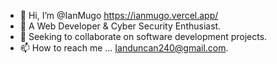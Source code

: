 - 👋 Hi, I’m @IanMugo https://ianmugo.vercel.app/
- 👀 A Web Developer & Cyber Security Enthusiast.
- 💞️ Seeking to collaborate on software development projects.
- 📫 How to reach me ... Ianduncan240@gmail.com.

<!---
IanMugo/IanMugo is a ✨ special ✨ repository because its `README.md` (this file) appears on your GitHub profile.
You can click the Preview link to take a look at your changes.
--->
